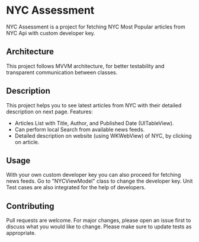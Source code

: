 # NYC Assessment

NYC Assessment is a project for fetching NYC Most Popular articles from NYC Api with custom developer key.

## Architecture

This project follows MVVM architecture, for better testability and transparent communication between classes.

## Description

This project helps you to see latest articles from NYC with their detailed description on next page.
Features:
- Articles List with Title, Author, and Published Date (UITableView).
- Can perform local Search from available news feeds.
- Detailed description on website (using WKWebView) of NYC, by clicking on article.

## Usage

With your own custom developer key you can also proceed for fetching news feeds. 
Go to "NYCViewModel" class to change the developer key.
Unit Test cases are also integrated for the help of developers.


## Contributing
Pull requests are welcome. For major changes, please open an issue first to discuss what you would like to change.
Please make sure to update tests as appropriate.
